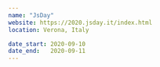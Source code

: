 ```yaml
---
name: "JsDay"
website: https://2020.jsday.it/index.html
location: Verona, Italy

date_start: 2020-09-10
date_end:   2020-09-11
---
```

